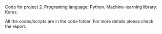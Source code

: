 Code for project 2.
Programing language:  Python.
Machine-learning library: Keras.

All the codes/scripts are in the code folder.
For more details please check the report.


